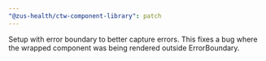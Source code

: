 ```yaml
---
"@zus-health/ctw-component-library": patch
---
```


Setup with error boundary to better capture errors. This fixes a bug where the wrapped component was being rendered outside ErrorBoundary.
